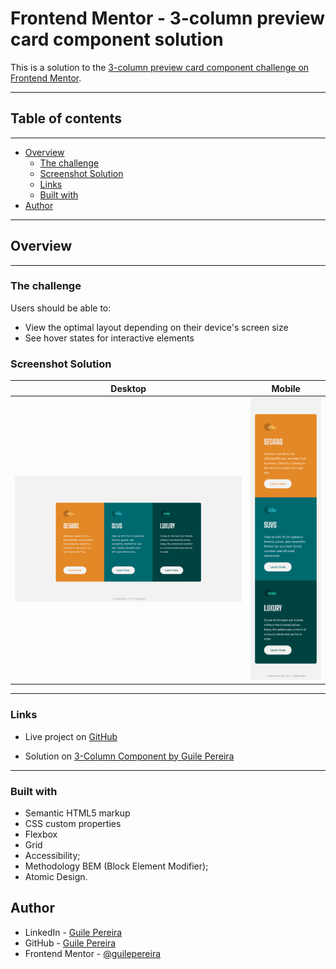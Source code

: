 # Frontend Mentor - 3-column preview card component solution

This is a solution to the [3-column preview card component challenge on Frontend Mentor](https://www.frontendmentor.io/challenges/3column-preview-card-component-pH92eAR2-).

-------
## Table of contents
-------
- [Overview](#overview)
  - [The challenge](#the-challenge)
  - [Screenshot Solution](#screenshot-solution)
  - [Links](#links)
  - [Built with](#built-with)
- [Author](#author)

-------
## Overview
-------

### The challenge

Users should be able to:

- View the optimal layout depending on their device's screen size
- See hover states for interactive elements

### Screenshot Solution

| Desktop | Mobile |
|---|---|
|![Layout Desktop](design/solution-desktop.png)|![Layout Mobile](design/solution-mobile.png)|

-------

### Links

- Live project on [GitHub](https://guilepereira.github.io/3-column-card/)

- Solution on [3-Column Component by Guile Pereira](https://www.frontendmentor.io/solutions/3column-preview-card-component-okt1NW5nLw)
-------

### Built with

- Semantic HTML5 markup
- CSS custom properties
- Flexbox
- Grid
- Accessibility;
- Methodology BEM (Block Element Modifier);
- Atomic Design.

## Author

- LinkedIn - [Guile Pereira](https://www.linkedin.com/in/guilevpereira/)
- GitHub - [Guile Pereira](https://github.com/guilepereira)
- Frontend Mentor - [@guilepereira](https://www.frontendmentor.io/profile/guilepereira)
